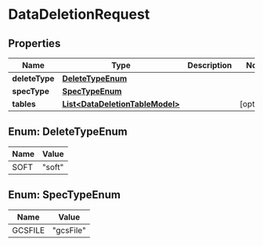 
# DataDeletionRequest

## Properties
Name | Type | Description | Notes
------------ | ------------- | ------------- | -------------
**deleteType** | [**DeleteTypeEnum**](#DeleteTypeEnum) |  | 
**specType** | [**SpecTypeEnum**](#SpecTypeEnum) |  | 
**tables** | [**List&lt;DataDeletionTableModel&gt;**](DataDeletionTableModel.md) |  |  [optional]


<a name="DeleteTypeEnum"></a>
## Enum: DeleteTypeEnum
Name | Value
---- | -----
SOFT | &quot;soft&quot;


<a name="SpecTypeEnum"></a>
## Enum: SpecTypeEnum
Name | Value
---- | -----
GCSFILE | &quot;gcsFile&quot;



